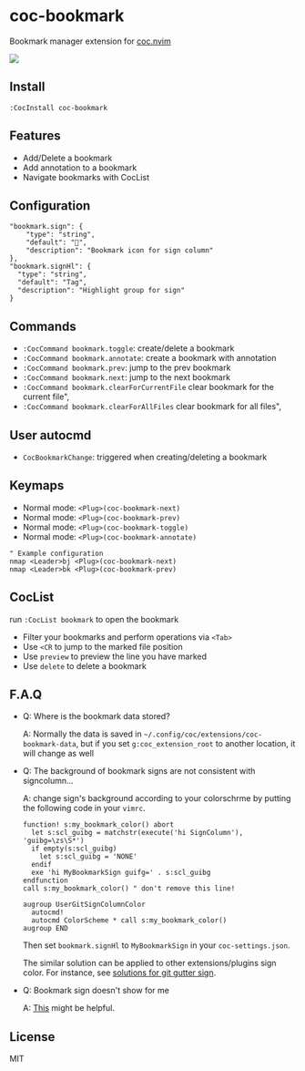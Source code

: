# coc-bookmark

Bookmark manager extension for [coc.nvim](https://github.com/neoclide/coc.nvim)

![](https://user-images.githubusercontent.com/20282795/84043167-8a819680-a9d8-11ea-9f32-e980ff569a0d.png)

## Install

```
:CocInstall coc-bookmark
```

## Features

- Add/Delete a bookmark
- Add annotation to a bookmark
- Navigate bookmarks with CocList

## Configuration

```jsonc
"bookmark.sign": {
    "type": "string",
    "default": "🔖",
    "description": "Bookmark icon for sign column"
},
"bookmark.signHl": {
  "type": "string",
  "default": "Tag",
  "description": "Highlight group for sign"
}
```

## Commands

- `:CocCommand bookmark.toggle`: create/delete a bookmark
- `:CocCommand bookmark.annotate`: create a bookmark with annotation
- `:CocCommand bookmark.prev`: jump to the prev bookmark
- `:CocCommand bookmark.next`: jump to the next bookmark
- `:CocCommand bookmark.clearForCurrentFile` clear bookmark for the current file",
- `:CocCommand bookmark.clearForAllFiles` clear bookmark for all files",

## User autocmd

- `CocBookmarkChange`: triggered when creating/deleting a bookmark

## Keymaps

- Normal mode: `<Plug>(coc-bookmark-next)`
- Normal mode: `<Plug>(coc-bookmark-prev)`
- Normal mode: `<Plug>(coc-bookmark-toggle)`
- Normal mode: `<Plug>(coc-bookmark-annotate)`

```vim
" Example configuration
nmap <Leader>bj <Plug>(coc-bookmark-next)
nmap <Leader>bk <Plug>(coc-bookmark-prev)
```

## CocList

run `:CocList bookmark` to open the bookmark

- Filter your bookmarks and perform operations via `<Tab>`
- Use `<CR` to jump to the marked file position
- Use `preview` to preview the line you have marked
- Use `delete` to delete a bookmark

## F.A.Q

- Q: Where is the bookmark data stored?

  A: Normally the data is saved in `~/.config/coc/extensions/coc-bookmark-data`, but if you set `g:coc_extension_root` to another location, it will change as well

- Q: The background of bookmark signs are not consistent with signcolumn...

  A: change sign's background according to your colorschrme by putting the following code in your `vimrc`.

  ```vim
  function! s:my_bookmark_color() abort
    let s:scl_guibg = matchstr(execute('hi SignColumn'), 'guibg=\zs\S*')
    if empty(s:scl_guibg)
      let s:scl_guibg = 'NONE'
    endif
    exe 'hi MyBookmarkSign guifg=' . s:scl_guibg
  endfunction
  call s:my_bookmark_color() " don't remove this line!

  augroup UserGitSignColumnColor
    autocmd!
    autocmd ColorScheme * call s:my_bookmark_color()
  augroup END
  ```

  Then set `bookmark.signHl` to `MyBookmarkSign` in your `coc-settings.json`.

  The similar solution can be applied to other extensions/plugins sign color. For instance, see [solutions for git gutter sign](https://github.com/voldikss/dotfiles/blob/06d99c398933f6b9c024793252f2e6f8a25d9d22/home/.config/nvim/init.vim#L333-L355).

- Q: Bookmark sign doesn't show for me

  A: [This](https://github.com/voldikss/coc-bookmark/issues/16#issuecomment-653420019) might be helpful.

## License

MIT

